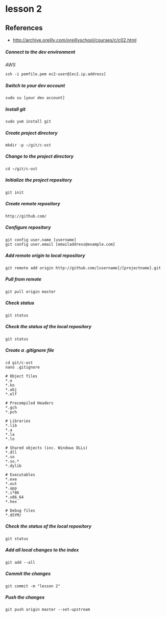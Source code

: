 # lesson 2

## References
* http://archive.oreilly.com/oreillyschool/courses/c/c02.html

##### Connect to the dev environment
*AWS*
```
ssh -i pemfile.pem ec2-user@[ec2.ip.address]
```
##### Switch to your dev account
	sudo su [your dev account]

##### Install git
	sudo yum install git
	
##### Create project directory
	mkdir -p ~/git/c-ost

##### Change to the project directory
	cd ~/git/c-ost

##### Initialize the project repository
	git init

##### Create remote repository
	http://github.com/

##### Configure repository
	git config user.name [username]
	git config user.email [emailaddress@example.com]

##### Add remote origin to local repository
	git remote add origin http://github.com/[username]/[projectname].git

##### Pull from remote
	git pull origin master

##### Check status
	git status

##### Check the status of the local repository 
    git status

##### Create a .gitignore file
	cd git/c-ost
	nano .gitignore
```
# Object files
*.o
*.ko
*.obj
*.elf

# Precompiled Headers
*.gch
*.pch

# Libraries
*.lib
*.a
*.la
*.lo

# Shared objects (inc. Windows DLLs)
*.dll
*.so
*.so.*
*.dylib

# Executables
*.exe
*.out
*.app
*.i*86
*.x86_64
*.hex

# Debug files
*.dSYM/
```

##### Check the status of the local repository 
    git status
    
##### Add all local changes to the index
    git add --all

##### Commit the changes
    git commit -m "lesson 2"

##### Push the changes
    git push origin master --set-upstream
